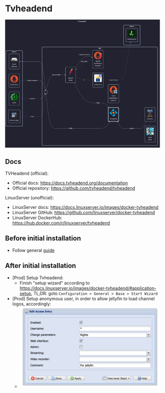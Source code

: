 # Tvheadend

![diagram](../../docs/diagrams/out/apps/tvheadend.png)

## Docs

TVHeadend (official):

- Official docs: <https://docs.tvheadend.org/documentation>
- Official repository: <https://github.com/tvheadend/tvheadend>

LinuxServer (unofficial):

- LinuxServer docs: <https://docs.linuxserver.io/images/docker-tvheadend>
- LinuxServer GitHub: <https://github.com/linuxserver/docker-tvheadend>
- LinuxServer DockerHub: <https://hub.docker.com/r/linuxserver/tvheadend>

## Before initial installation

- Follow general [guide](../../docs/Checklist%20for%20new%20docker-apps.md)

## After initial installation

- \[Prod\] Setup Tvheadend:
    - Finish "setup wizard" according to <https://docs.linuxserver.io/images/docker-tvheadend/#application-setup>, TL;DR: goto `Configuration > General > Base > Start Wizard`
- \[Prod\] Setup anonymous user, in order to allow jellyfin to load channel logos, accordingly:
    - ![anonymous user](./anonymous%20user.png)
